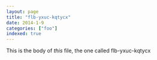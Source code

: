 ```yaml
---
layout: page
title: "flb-yxuc-kqtycx"
date: 2014-1-9
categories: ["foo"]
indexed: true
---
```

This is the body of _this_ file, the one called flb-yxuc-kqtycx
